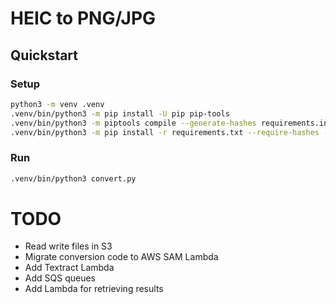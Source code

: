 # HEIC to PNG/JPG

## Quickstart

### Setup

```sh
python3 -m venv .venv
.venv/bin/python3 -m pip install -U pip pip-tools
.venv/bin/python3 -m piptools compile --generate-hashes requirements.in --output-file requirements.txt
.venv/bin/python3 -m pip install -r requirements.txt --require-hashes --no-deps --only-binary :all:
```

### Run


```sh
.venv/bin/python3 convert.py
```

# TODO
 - Read write files in S3
 - Migrate conversion code to AWS SAM Lambda
 - Add Textract Lambda
 - Add SQS queues
 - Add Lambda for retrieving results
